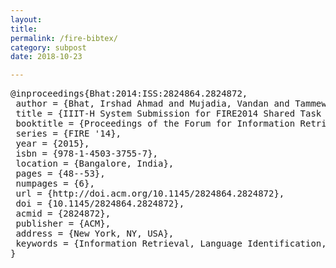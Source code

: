 ```yaml
---
layout: 
title: 
permalink: /fire-bibtex/
category: subpost
date: 2018-10-23

---
```


<pre>
@inproceedings{Bhat:2014:ISS:2824864.2824872,
 author = {Bhat, Irshad Ahmad and Mujadia, Vandan and Tammewar, Aniruddha and Bhat, Riyaz Ahmad and Shrivastava, Manish},
 title = {IIIT-H System Submission for FIRE2014 Shared Task on Transliterated Search},
 booktitle = {Proceedings of the Forum for Information Retrieval Evaluation},
 series = {FIRE '14},
 year = {2015},
 isbn = {978-1-4503-3755-7},
 location = {Bangalore, India},
 pages = {48--53},
 numpages = {6},
 url = {http://doi.acm.org/10.1145/2824864.2824872},
 doi = {10.1145/2824864.2824872},
 acmid = {2824872},
 publisher = {ACM},
 address = {New York, NY, USA},
 keywords = {Information Retrieval, Language Identification, Language Modeling, Perplexity, Transliteration},
} 
</pre>
